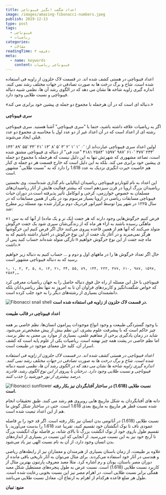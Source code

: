 ```yaml
---
title: اعداد شگفت انگیز فیبوناچی
image: /images/amazing-fibonacci-numbers.jpeg
publish: 2019-12-13
type: post
tags:
  - فیبوناچی
  - ریاضیات
categories:
  - مقالات
readingTime: ۳ دقیقه
meta:
  - name: keywords
    content: فیبوناچی ریاضیات
---
```


اعداد فیبوناچی در هستی کشف شده اند. در قسمت لاک حلزون از زاویه فی استفاده شده است. شاخ و برگ درخت ها به صورت تصادفی در جهات مختلف رشد نمی کنند. اندازه گیری زاویه شاخه ها نشان می دهد که در الگوی رشد آن ها، نظمی شبیه دنباله فیبوناچی و نسبت طلایی وجود دارد.

<!-- more -->

<Block theme="warning" title="دنباله فیبوناچی">«دنباله ای است که در آن هرجمله با مجموع دو جمله ی پیشین خود برابری می کند.»</Block>

#### سری فیبوناچی

اگر به ریاضیات علاقه داشته باشید، حتما با "سری فیبوناچی" آشنا هستید. سری فیبوناچی رشته ‌ای از اعداد است که در آن اعداد غیر از دو عدد اول با محاسبه‌ ی مجموع دو عدد قبلی ایجاد می‌شوند.


اولین اعداد سری فیبوناچی عبارت‌اند از:
۰٬ ۱٬ ۱٬ ۲٬ ۳٬ ۵٬ ۸٬ ۱۳٬ ۲۱٬ ۳۴٬ ۵۵٬ ۸۹٬ ۱۴۴٬ ۲۳۳٬ ۳۷۷٬ ۶۱۰٬ ۹۸۷٬ ۱۵۹۷٬ ۲۵۸۴٬ ۴۱۸۱
"عدد فی" از دنباله ی فیبوناچی مشتق شده است، تصاعد مشهوری که شهرتش تنها به این دلیل نیست که هرجمله با مجموع دو جمله ی پیشین خود برابری می کند. بلکه به این دلیل است که خارج قسمت هر دو جمله ی کنار هم خاصیت حیرت انگیزی نزدیک به عدد 1.618 را دارد که به "نسبت طلایی" مشهور است.

 

این اعداد به نام لئوناردو فیبوناچی ریاضیدان ایتالیایی نام گذاری شده‌است. وی نخستین ریاضیدان بزرگ اروپا در قرن سیزدهم است که بیشتر فعالیت هایش از آثار ریاضیدان‌های مسلمان به خصوص خوارزمی، کرجی و ابوکامل تأثیر پذیرفته است.در دوران حیات فیبوناچی مسابقات ریاضی در اروپا بسیار مرسوم بود در یکی از همین مسابقات که در سال ۱۲۲۵ در شهر پیزا توسط امپراتور فردریک دوم برگزار شده بود مسئله زیر مطرح شد:


«فرض کنیم خرگوش‌هایی وجود دارند که هر جفت (یک نر و یک ماده) از آنها که به سن ۱ ماهگی رسیده باشند به ازاء هر ماه که از زندگی‌شان سپری شود یک جفت خرگوش متولد می‌کنند که آنها هم از همین قاعده پیروی می‌کنند حال اگر فرض کنیم این خرگوشها هرگز نمی‌میرند و در آغاز یک جفت از این نوع خرگوش در اختیار داشته باشیم که به تازگی متولد شده‌اند حساب کنید پس از n ماه چند جفت از این نوع خرگوش خواهیم داشت.»

 

حال اگر تعداد خرگوش ها را در ماههاي اول و دوم و ... حساب كنيم به دنباله زیر خواهیم رسید که به دنباله فیبوناچی مشهور است.

`۱, ۱, ۲, ۳, ۵, ۸, ۱۳, ۲۱, ۳۴, ۵۵, ۸۹, ۱۴۴, ۲۳۳, ۳۷۷, ۶۱۰, ۹۸۷, ۱۵۹۷, ۲۵۸۴,…`

فیبوناچی با حل این مسئله از راه حل فوق دنباله حاصل را به جهان ریاضیات معرفی کرد که خواص شگفت‌انگیز و کاربردهای فراوان آن تا به امروز نه تنها نظر ریاضی‌دانان بلکه دانشمندان بسیاری از رشته‌های دیگر را به خود جلب کرده است.

![Fibonacci snail shell](/images/fibonacci-snail-shell.jpg "ساختار لاک حلزون")
**در قسمت لاک حلزون از زاویه فی استفاده شده است.**

#### اعداد فیبوناچی در قالب طبیعت

با وجود گستردگی طبیعت و وجود انواع موجودات پیرامون انسان‌ها، نظم خاصی بر همه چیز حاکم است که با پیشرفت علوم بشری، این نظم بیش از پیش مشخص‌تر می‌شود. شاید در زمان یادگیری برخی از مفاهیم علمی، بسیاری از موارد بی معنی به نظر برسد، اما نظم خاصی در پشت همه چیز نهفته است. ریاضیات یکی از علوم پایه است که کشف اسرار آن، کلید حل معمای موجود در طبیعت است.

_اعداد فیبوناچی در هستی کشف شده اند. در قسمت لاک حلزون از زاویه فی استفاده شده است. شاخ و برگ درخت ها به صورت تصادفی در جهات مختلف رشد نمی کنند. اندازه گیری زاویه شاخه ها نشان می دهد که در الگوی رشد آن ها، نظمی شبیه دنباله فیبوناچی و نسبت طلایی وجود دارد. درختان با پیروی از این نوع الگوی رشد، قادرند درصد بیشتری از نور خورشید را جذب کنند._

![Fibonacci sunflower](/images/fibonacci-sunflower.jpg "ساختار آفتابگردان")
**نسبت طلایی (1.618) در ساختار آفتابگردان نیز بکار رفته است.**

دانه های آفتابگردان به شکل مارپیچ هایی روبروی هم رشد می کنند. طبق تحقیقات انجام شده نسبت قطر هر مارپیچ به مارپیچ بعدی 1.618 است. حتی در ساختار شکل گوش ما هم از این اعداد تبعیت شده است.

نسبت طلایی (1.618) در آناتومی بدن انسان نیز بکار رفته است. اگر قد خود را بر فاصله عمودی ناف تا نوک انگشتان خود تقسیم کنید، تقریبا عدد 1.618 را بدست می‌آورید. با تقسیم طول بازوی خود از نوک انگشت بزرگ تا بالای شانه، بر فاصله نوک انگشت بزرگ تا آرنج خود نیز به این نسبت می‌رسید. از آنجایی که این نسبت در بسیاری از اندازه‌های بدن انسان وجود دارد، از آن به نام نسبت الهی نیز یاد می‌شود.

علاوه بر طبیعت، از زمان باستان بسیاری از هنرمندان و معماران نیز از رابطه‌های ریاضی و هندسی در آثار خود استفاده می‌کردند. برای مثال می‌توان به آثار تاریخی باقی مانده از دوران مصر باستان، یونان و رم اشاره کرد. مثلا معبد معروف پارتنون بهترین مثال از کاربرد نسبت طلایی (1.618) است. نسبت عرض به طول پنجره‌های مستطیل شکل معبد همگی برابر نسبت طلایی است. در اهرام مصر نیز این نسبت بخوبی رعایت شده است. طول هر ضلع قاعده هرکدام از اهرام به ارتفاع آن، معادل نسبت طلایی می‌باشد.

**منبع: تبیان**